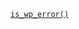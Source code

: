 <p><code><a href="https://developer.wordpress.org/reference/functions/is_wp_error/">is_wp_error()</a></code></p>
